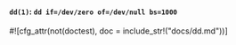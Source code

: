 #### `dd(1)`: `dd if=/dev/zero of=/dev/null bs=1000`

#![cfg_attr(not(doctest), doc = include_str!("docs/dd.md"))]

